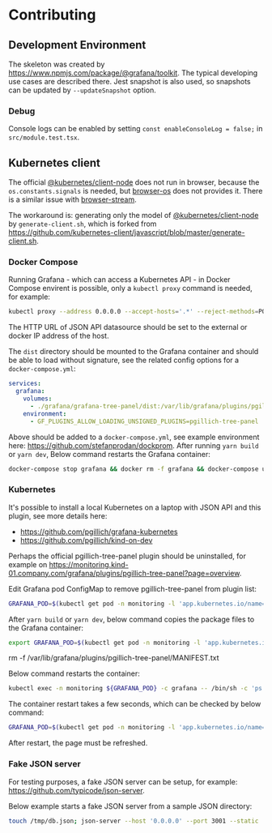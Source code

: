 # Contributing

## Development Environment

The skeleton was created by <https://www.npmjs.com/package/@grafana/toolkit>. The typical developing use cases are described there.
Jest snapshot is also used, so snapshots can be updated by `--updateSnapshot` option.

### Debug

Console logs can be enabled by setting `const enableConsoleLog = false;` in `src/module.test.tsx`.

## Kubernetes client

The official [@kubernetes/client-node](https://www.npmjs.com/package/@kubernetes/client-node) does not run in browser, because the `os.constants.signals` is needed, but [browser-os](https://www.npmjs.com/package/browser-os) does not provides it.
There is a similar issue with [browser-stream](https://www.npmjs.com/package/browser-stream).

The workaround is: generating only the model of [@kubernetes/client-node](https://www.npmjs.com/package/@kubernetes/client-node) by `generate-client.sh`, which is forked from <https://github.com/kubernetes-client/javascript/blob/master/generate-client.sh>.

### Docker Compose

Running Grafana - which can access a Kubernetes API - in Docker Compose envirent is possible, only a `kubectl proxy` command is needed, for example:

```sh
kubectl proxy --address 0.0.0.0 --accept-hosts='.*' --reject-methods=POST,PUT,PATCH -v5
```

The HTTP URL of JSON API datasource should be set to the external or docker IP address of the host.

The `dist` directory should be mounted to the Grafana container and should be able to load without signature, see the related config options for a `docker-compose.yml`:

```yaml
services:
  grafana:
    volumes:
      - ./grafana/grafana-tree-panel/dist:/var/lib/grafana/plugins/pgillich-tree-panel
    environment:
      - GF_PLUGINS_ALLOW_LOADING_UNSIGNED_PLUGINS=pgillich-tree-panel
```

Above should be added to a `docker-compose.yml`, see example environment here: <https://github.com/stefanprodan/dockprom>. After running `yarn build` or `yarn dev`, Below command restarts the Grafana container:

```sh
docker-compose stop grafana && docker rm -f grafana && docker-compose up -d grafana
```

### Kubernetes

It's possible to install a local Kubernetes on a laptop with JSON API and this plugin, see more details here:

* <https://github.com/pgillich/grafana-kubernetes>
* <https://github.com/pgillich/kind-on-dev>

Perhaps the official pgillich-tree-panel plugin should be uninstalled, for example on <https://monitoring.kind-01.company.com/grafana/plugins/pgillich-tree-panel?page=overview>.

Edit Grafana pod ConfigMap to remove pgillich-tree-panel from plugin list:

```sh
GRAFANA_POD=$(kubectl get pod -n monitoring -l 'app.kubernetes.io/name=grafana' -o name | sed 's#^pod/##g'); kubectl edit cm -n monitoring prometheus-stack-grafana;
```

After `yarn build` or `yarn dev`, below command copies the package files to the Grafana container:

```sh
export GRAFANA_POD=$(kubectl get pod -n monitoring -l 'app.kubernetes.io/name=grafana' -o name | sed 's#^pod/##g'); kubectl exec -n monitoring ${GRAFANA_POD} -c grafana -- /bin/sh -c 'rm -rf /var/lib/grafana/plugins/pgillich-tree-panel'; kubectl cp ./dist -n monitoring -c grafana ${GRAFANA_POD}:/var/lib/grafana/plugins/pgillich-tree-panel; kubectl exec -n monitoring ${GRAFANA_POD} -c grafana -- /bin/sh -c 'rm -f /var/lib/grafana/plugins/pgillich-tree-panel/MANIFEST.txt'; kubectl exec -n monitoring ${GRAFANA_POD} -c grafana -- /bin/sh -c 'grep version /var/lib/grafana/plugins/pgillich-tree-panel/plugin.json';
```

rm -f /var/lib/grafana/plugins/pgillich-tree-panel/MANIFEST.txt

Below command restarts the container:

```sh
kubectl exec -n monitoring ${GRAFANA_POD} -c grafana -- /bin/sh -c 'ps -ef; kill 1'
```

The container restart takes a few seconds, which can be checked by below command:

```sh
GRAFANA_POD=$(kubectl get pod -n monitoring -l 'app.kubernetes.io/name=grafana' -o name | sed 's#^pod/##g'); kubectl exec -n monitoring ${GRAFANA_POD} -c grafana -- /bin/sh -c 'ps -ef'
```

After restart, the page must be refreshed.

### Fake JSON server

For testing purposes, a fake JSON server can be setup, for example: <https://github.com/typicode/json-server>.

Below example starts a fake JSON server from a sample JSON directory:

```sh
touch /tmp/db.json; json-server --host '0.0.0.0' --port 3001 --static ./test/tmp/ /tmp/db.json
```
